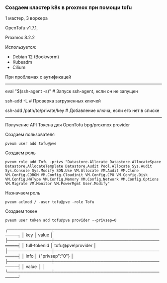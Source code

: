 
### Создаем кластер k8s в proxmox при помощи tofu
1 мастер, 3 воркера

OpenTofu v1.7.1,

Proxmox 8.2.2

Используется:

- Debian 12 (Bookworm)
- Kubeadm 
- Cilium


При проблемах с аутификацей
***
eval "$(ssh-agent -s)"  # Запуск ssh-agent, если он не запущен

ssh-add -L  # Проверка загруженных ключей

ssh-add /path/to/private/key  # Добавление ключа, если его нет в списке

***
Получение API Токена для OpenTofu bpg/proxmox provider

Создаем пользователя

```
pveum user add tofu@pve
```

Создаем роль

```
pveum role add Tofu -privs "Datastore.Allocate Datastore.AllocateSpace Datastore.AllocateTemplate Datastore.Audit Pool.Allocate Sys.Audit Sys.Console Sys.Modify SDN.Use VM.Allocate VM.Audit VM.Clone VM.Config.CDROM VM.Config.Cloudinit VM.Config.CPU VM.Config.Disk VM.Config.HWType VM.Config.Memory VM.Config.Network VM.Config.Options VM.Migrate VM.Monitor VM.PowerMgmt User.Modify"
```

Назначаем роль

```
pveum aclmod / -user tofu@pve -role Tofu
```

Создаем токен

```
pveum user token add tofu@pve provider --privsep=0
```


┌──────────────┬──────────────────────────────────────┐
│ key          │ value                                │
╞══════════════╪══════════════════════════════════════╡
│ full-tokenid │ tofu@pve!provider                    │
├──────────────┼──────────────────────────────────────┤
│ info         │ {"privsep":"0"}                      │
├──────────────┼──────────────────────────────────────┤
│ value        │ <token>                              │
└──────────────┴──────────────────────────────────────┘